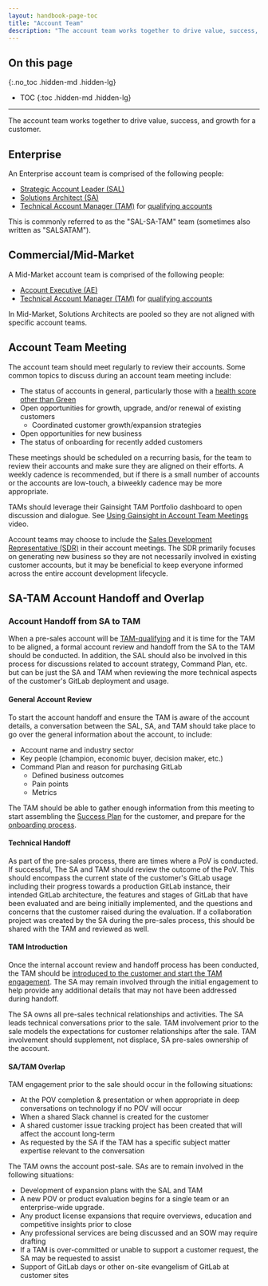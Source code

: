 ```yaml
---
layout: handbook-page-toc
title: "Account Team"
description: "The account team works together to drive value, success, and growth for a customer"
---
```


## On this page

{:.no_toc .hidden-md .hidden-lg}

- TOC
{:toc .hidden-md .hidden-lg}

- - -

The account team works together to drive value, success, and growth for a customer.

## Enterprise

An Enterprise account team is comprised of the following people:

- [Strategic Account Leader (SAL)](/job-families/sales/strategic-account-leader/)
- [Solutions Architect (SA)](/job-families/sales/solutions-architect/)
- [Technical Account Manager (TAM)](/job-families/sales/technical-account-manager/) for [qualifying accounts](/handbook/customer-success/tam/services/#tam-alignment)

This is commonly referred to as the "SAL-SA-TAM" team (sometimes also written as "SALSATAM").

## Commercial/Mid-Market

A Mid-Market account team is comprised of the following people:

- [Account Executive (AE)](/job-families/sales/account-executive/)
- [Technical Account Manager (TAM)](/job-families/sales/technical-account-manager/) for [qualifying accounts](/handbook/customer-success/tam/services/#tam-alignment)

In Mid-Market, Solutions Architects are pooled so they are not aligned with specific account teams.

## Account Team Meeting

The account team should meet regularly to review their accounts. Some common topics to discuss during an account team meeting include:

- The status of accounts in general, particularly those with a [health score other than Green](/handbook/customer-success/tam/health-score-triage/#health-assessment-guidelines)
- Open opportunities for growth, upgrade, and/or renewal of existing customers
  - Coordinated customer growth/expansion strategies
- Open opportunities for new business
- The status of onboarding for recently added customers

These meetings should be scheduled on a recurring basis, for the team to review their accounts and make sure they are aligned on their efforts. A weekly cadence is recommended, but if there is a small number of accounts or the accounts are low-touch, a biweekly cadence may be more appropriate.

TAMs should leverage their Gainsight TAM Portfolio dashboard to open discussion and dialogue. See [Using Gainsight in Account Team Meetings](https://youtu.be/gT_pz9PoHHg) video. 

Account teams may choose to include the [Sales Development Representative (SDR)](/job-families/marketing/sales-development-representative/) in their account meetings. The SDR primarily focuses on generating new business so they are not necessarily involved in existing customer accounts, but it may be beneficial to keep everyone informed across the entire account development lifecycle.

## SA-TAM Account Handoff and Overlap

### Account Handoff from SA to TAM

When a pre-sales account will be [TAM-qualifying](/handbook/customer-success/tam/services/#tam-alignment) and it is time for the TAM to be aligned, a formal account review and handoff from the SA to the TAM should be conducted. In addition, the SAL should also be involved in this process for discussions related to account strategy, Command Plan, etc. but can be just the SA and TAM when reviewing the more technical aspects of the customer's GitLab deployment and usage.

#### General Account Review

To start the account handoff and ensure the TAM is aware of the account details, a conversation between the SAL, SA, and TAM should take place to go over the general information about the account, to include:

- Account name and industry sector
- Key people (champion, economic buyer, decision maker, etc.)
- Command Plan and reason for purchasing GitLab
    - Defined business outcomes
    - Pain points
    - Metrics

The TAM should be able to gather enough information from this meeting to start assembling the [Success Plan](/handbook/customer-success/tam/success-plans/) for the customer, and prepare for the [onboarding process](/handbook/customer-success/tam/onboarding/).

#### Technical Handoff

As part of the pre-sales process, there are times where a PoV is conducted. If successful, The SA and TAM should review the outcome of the PoV. This should encompass the current state of the customer's GitLab usage including their progress towards a production GitLab instance, their intended GitLab architecture, the features and stages of GitLab that have been evaluated and are being initially implemented, and the questions and concerns that the customer raised during the evaluation. If a collaboration project was created by the SA during the pre-sales process, this should be shared with the TAM and reviewed as well.

#### TAM Introduction

Once the internal account review and handoff process has been conducted, the TAM should be [introduced to the customer and start the TAM engagement](/handbook/customer-success/tam/engagement/). The SA may remain involved through the initial engagement to help provide any additional details that may not have been addressed during handoff.

The SA owns all pre-sales technical relationships and activities. The SA leads technical conversations prior to the sale. TAM involvement prior to the sale models the expectations for customer relationships after the sale. TAM involvement should supplement, not displace, SA pre-sales ownership of the account.

#### **SA/TAM Overlap**

TAM engagement prior to the sale should occur in the following situations:

- At the POV completion & presentation or when appropriate in deep conversations on technology if no POV will occur
- When a shared Slack channel is created for the customer
- A shared customer issue tracking project has been created that will affect the account long-term
- As requested by the SA if the TAM has a specific subject matter expertise relevant to the conversation

The TAM owns the account post-sale. SAs are to remain involved in the following situations:

- Development of expansion plans with the SAL and TAM
- A new POV or product evaluation begins for a single team or an enterprise-wide upgrade.
- Any product license expansions that require overviews, education and competitive insights prior to close
- Any professional services are being discussed and an SOW may require drafting
- If a TAM is over-committed or unable to support a customer request, the SA may be requested to assist
- Support of GitLab days or other on-site evangelism of GitLab at customer sites
